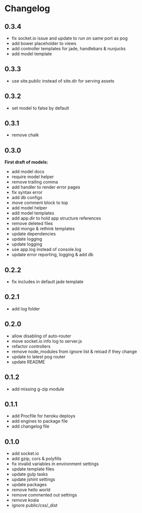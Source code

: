 # Changelog

## 0.3.4
- fix socket.io issue and update to run on same port as pog
- add bower placeholder to views
- add controller templates for jade, handlebars & nunjucks
- add model template

## 0.3.3
- use site.public instead of site.dir for serving assets

## 0.3.2
- set model to false by default

## 0.3.1
- remove chalk

## 0.3.0
**First draft of models:**

- add model docs
- require model helper
- remove trailing comma
- add handler to render error pages
- fix syntax error
- add db configs
- move comment block to top
- add model helper
- add model templates
- add app.dir to hold app structure references
- remove deleted files
- add mongo & rethink templates
- update dependencies
- update logging
- update logging
- use app.log instead of console.log
- update error reporting, logging & add db

## 0.2.2
- fix includes in default jade template

## 0.2.1
- add log folder

## 0.2.0
- allow disabling of auto-router
- move socket.io info log to server.js
- refactor controllers
- remove node_modules from ignore list & reload if they change
- update to latest pog router
- update README

## 0.1.2
- add missing g-zip module

## 0.1.1
- add Procfile for heroku deploys
- add engines to package file
- add changelog file

## 0.1.0
- add socket.io
- add gzip, cors & polyfills
- fix invalid variables in environment settings
- update template files
- update gulp tasks
- update jshint settings
- update packages
- remove hello world
- remove commented out settings
- remove koala
- ignore public/css/\_dist
